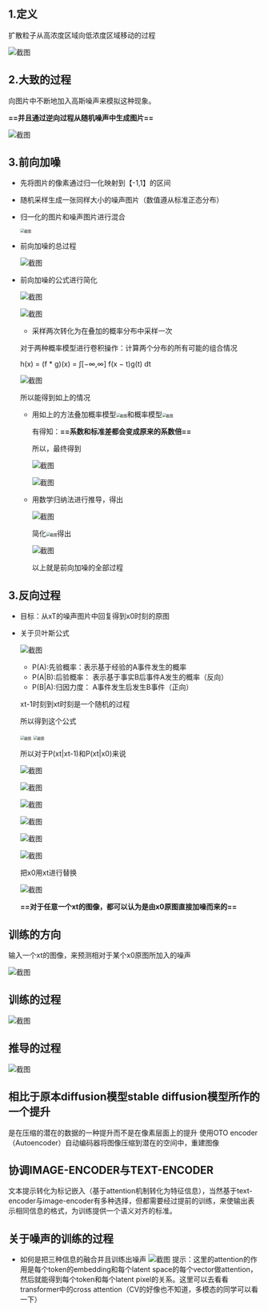 ## 1.定义

扩散粒子从高浓度区域向低浓度区域移动的过程

![截图](c9ad379ceb16d9c7d3d8bb8dc75cab45.png)

## 2.大致的过程

向图片中不断地加入高斯噪声来模拟这种现象。

**==并且通过逆向过程从随机噪声中生成图片==**

![截图](c2b2886191aef3ed6b08b8ba23b9492f.png)

## 3.前向加噪

- 先将图片的像素通过归一化映射到【-1,1】的区间
- 随机采样生成一张同样大小的噪声图片（数值遵从标准正态分布）
- 归一化的图片和噪声图片进行混合
  
  <img src="7bc323c13b28133c57a3d205258704e0.png" alt="截图" style="zoom:50%;" />
- 前向加噪的总过程
  
  ![截图](61ac4f6c8659fa82e3f3d4ecdfdc2400.png)

- 前向加噪的公式进行简化
  
  ![截图](150c903af6e3a0439b6427abe949be7a.png)
  
  ![截图](4abab97511d024f08447ed157b4e337c.png)
  -  采样两次转化为在叠加的概率分布中采样一次
    
    对于两种概率模型进行卷积操作：计算两个分布的所有可能的组合情况
    
    h(x) = (f * g)(x) = ∫[−∞,∞] f(x − t)g(t) dt
    
    ![截图](aa82c17081bc6014d1cf4c6ec924d74e.png)
    
    所以能得到如上的情况
  - 用如上的方法叠加概率模型<img src="0068e7a4ae5618afa62ccab96b34db39.png" alt="截图" style="zoom:50%;" />和概率模型<img src="86aecc8d1f349015d737cc93d57860cc.png" alt="截图" style="zoom:50%;" />
    
    有得知：**==系数和标准差都会变成原来的系数倍==**
    
    所以，最终得到
    
    ![截图](c69536c07c64fa78647c418ce6adc133.png)
    
    ![截图](0639289b5828c14fa9a0e2f68fd4ba6b.png)
  - 用数学归纳法进行推导，得出
    
    ![截图](981028cb050288271dd6c4eb1b0dfb53.png)
    
    简化<img src="e89d3584c2edb672ce56cfe27b8b9c24.png" alt="截图" style="zoom:50%;" />得出
    
    ![截图](a49bb4cf43dd0795efc9b38b947b6d76.png)
    
    以上就是前向加噪的全部过程

## 3.反向过程

- 目标：从xT的噪声图片中回复得到x0时刻的原图
- 关于贝叶斯公式
  
  ![截图](7692fd209e03422a0d74c5581bc4ae4f.png)
  - P(A):先验概率：表示基于经验的A事件发生的概率
  - P(A|B):后验概率： 表示基于事实B后事件A发生的概率（反向）
  - P(B|A):归因力度： A事件发生后发生B事件（正向）
  
  xt-1时刻到xt时刻是一个随机的过程
  
  所以得到这个公式
  
  <img src="c324dd54c95652446ab0f952acb60636.png" alt="截图" style="zoom:50%;" />
  
  <img src="24d5443462507e180ac3aa37bbfc6c05.png" alt="截图" style="zoom:50%;" />
  
  所以对于P(xt|xt-1)和P(xt|x0)来说
  
  ![截图](84247bda349e3d4ece834c7cbe70690c.png)
  
  ![截图](b9762a73d0dca374338c6bd7ae112c87.png)
  
  ![截图](400c51f9eb833a76922d1dd0e28ba4a3.png)
  
  ![截图](e3bac75604879a69b2571a202870d5ee.png)
  
  ![截图](9eb34f2d31c42972c49e5fa28f17f7ca.png)
  
  ![截图](f0a2971dd139cc06d5efb84d9e51b1c7.png)
  
  把x0用xt进行替换
  
  ![截图](215c9f4d8e6e5a25c536de07123ccc74.png)
  
  **==对于任意一个xt的图像，都可以认为是由x0原图直接加噪而来的==**

## 训练的方向

输入一个xt的图像，来预测相对于某个x0原图所加入的噪声

![截图](aa085e34db843344e127a5fe1c9fdcdb.png)

## 训练的过程

![截图](6c3c21a80924235d6a5c602ded3e11e7.png)

## 推导的过程

![截图](54946dfd2909bc13359ca40404adcc85.png)

## 相比于原本diffusion模型stable diffusion模型所作的一个提升
是在压缩的潜在的数据的一种提升而不是在像素层面上的提升
使用OTO encoder（Autoencoder）自动编码器将图像压缩到潜在的空间中，重建图像

## 协调IMAGE-ENCODER与TEXT-ENCODER
文本提示转化为标记嵌入（基于attention机制转化为特征信息），当然基于text-encoder与image-encoder有多种选择，但都需要经过提前的训练，来使输出表示相同信息的格式，为训练提供一个语义对齐的标准。

## 关于噪声的训练的过程
* 如何是把三种信息的融合并且训练出噪声
  ![截图](unet-with-text-steps-v2.png)
提示：这里的attention的作用是每个token的embedding和每个latent space的每个vector做attention，然后就能得到每个token和每个latent pixel的关系。这里可以去看看transformer中的cross attention（CV的好像也不知道，多模态的同学可以看一下）
